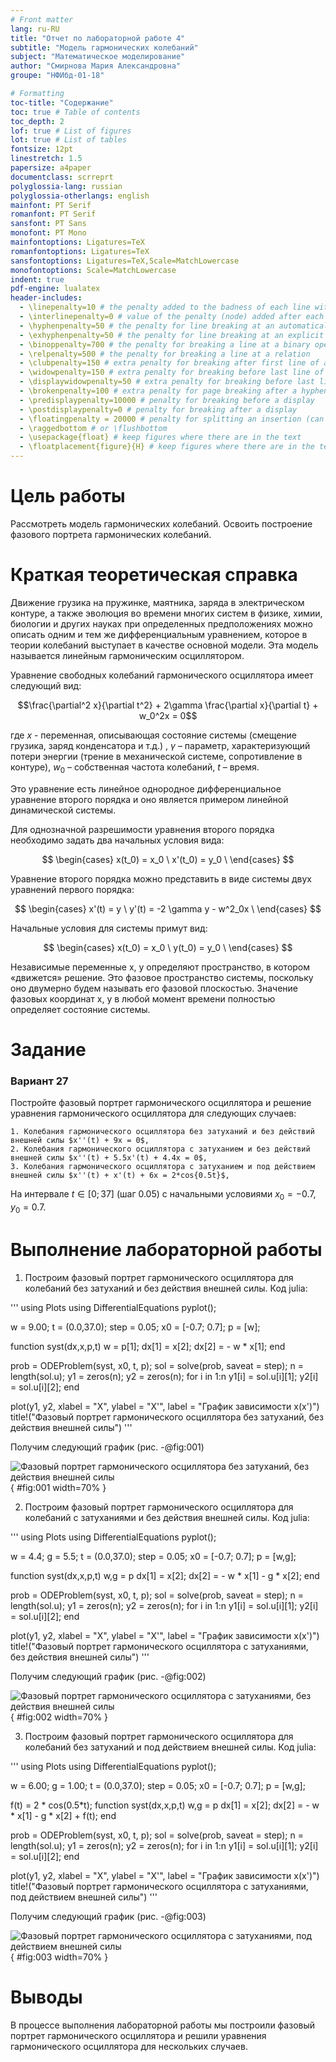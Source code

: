```yaml
---
# Front matter
lang: ru-RU
title: "Отчет по лабораторной работе 4"
subtitle: "Модель гармонических колебаний"
subject: "Математическое моделирование"
author: "Смирнова Мария Александровна"
groupe: "НФИбд-01-18"

# Formatting
toc-title: "Содержание"
toc: true # Table of contents
toc_depth: 2
lof: true # List of figures
lot: true # List of tables
fontsize: 12pt
linestretch: 1.5
papersize: a4paper
documentclass: scrreprt
polyglossia-lang: russian
polyglossia-otherlangs: english
mainfont: PT Serif
romanfont: PT Serif
sansfont: PT Sans
monofont: PT Mono
mainfontoptions: Ligatures=TeX
romanfontoptions: Ligatures=TeX
sansfontoptions: Ligatures=TeX,Scale=MatchLowercase
monofontoptions: Scale=MatchLowercase
indent: true
pdf-engine: lualatex
header-includes:
  - \linepenalty=10 # the penalty added to the badness of each line within a paragraph (no associated penalty node) Increasing the value makes tex try to have fewer lines in the paragraph.
  - \interlinepenalty=0 # value of the penalty (node) added after each line of a paragraph.
  - \hyphenpenalty=50 # the penalty for line breaking at an automatically inserted hyphen
  - \exhyphenpenalty=50 # the penalty for line breaking at an explicit hyphen
  - \binoppenalty=700 # the penalty for breaking a line at a binary operator
  - \relpenalty=500 # the penalty for breaking a line at a relation
  - \clubpenalty=150 # extra penalty for breaking after first line of a paragraph
  - \widowpenalty=150 # extra penalty for breaking before last line of a paragraph
  - \displaywidowpenalty=50 # extra penalty for breaking before last line before a display math
  - \brokenpenalty=100 # extra penalty for page breaking after a hyphenated line
  - \predisplaypenalty=10000 # penalty for breaking before a display
  - \postdisplaypenalty=0 # penalty for breaking after a display
  - \floatingpenalty = 20000 # penalty for splitting an insertion (can only be split footnote in standard LaTeX)
  - \raggedbottom # or \flushbottom
  - \usepackage{float} # keep figures where there are in the text
  - \floatplacement{figure}{H} # keep figures where there are in the text
---
```


# Цель работы

Рассмотреть модель гармонических колебаний. Освоить построение фазового портрета гармонических колебаний.

# Краткая теоретическая справка

Движение грузика на пружинке, маятника, заряда в электрическом контуре, а
также эволюция во времени многих систем в физике, химии, биологии и других
науках при определенных предположениях можно описать одним и тем же
дифференциальным уравнением, которое в теории колебаний выступает в качестве
основной модели. Эта модель называется линейным гармоническим осциллятором.

Уравнение свободных колебаний гармонического осциллятора имеет следующий вид:

$$\frac{\partial^2 x}{\partial t^2} + 2\gamma \frac{\partial x}{\partial t} + w_0^2x = 0$$

где $x$ - переменная, описывающая состояние системы (смещение грузика, заряд
конденсатора и т.д.) , $\gamma$ – параметр, характеризующий потери энергии (трение в
механической системе, сопротивление в контуре), $w_0$ – собственная частота колебаний, $t$ – время. 

Это уравнение есть линейное однородное дифференциальное уравнение второго порядка и оно является примером линейной динамической системы.

Для однозначной разрешимости уравнения второго порядка необходимо задать два начальных условия вида:

$$ \begin{cases} x(t_0) = x_0 \ x'(t_0) = y_0 \ \end{cases} $$

Уравнение второго порядка можно представить в виде системы двух
уравнений первого порядка:

$$ \begin{cases} x'(t) = y \ y'(t) = -2 \gamma y - w^2_0x \ \end{cases} $$

Начальные условия для системы примут вид:

$$ \begin{cases} x(t_0) = x_0 \ y(t_0) = y_0 \ \end{cases} $$

Независимые переменные x, y определяют пространство, в котором
«движется» решение. Это фазовое пространство системы, поскольку оно двумерно
будем называть его фазовой плоскостью. Значение фазовых координат x, y в любой момент времени полностью определяет состояние системы.

# Задание

### Вариант 27 

Постройте фазовый портрет гармонического осциллятора и решение уравнения гармонического осциллятора для следующих случаев:

    1. Колебания гармонического осциллятора без затуханий и без действий внешней силы $x''(t) + 9x = 0$,
    2. Колебания гармонического осциллятора c затуханием и без действий внешней силы $x''(t) + 5.5x'(t) + 4.4x = 0$,
    3. Колебания гармонического осциллятора c затуханием и под действием внешней силы $x''(t) + x'(t) + 6x = 2*cos{0.5t}$,

На интервале $t \in [0; 37]$ (шаг 0.05) с начальными условиями $x_0 = -0.7$, $y_0 = 0.7$.


# Выполнение лабораторной работы

1. Построим фазовый портрет гармонического осциллятора для колебаний без затуханий и без действия внешней силы. Код julia:

'''
using Plots 
using DifferentialEquations
pyplot();

w = 9.00;
t = (0.0,37.0);
step = 0.05;
x0 = [-0.7; 0.7];
p = [w];

function syst(dx,x,p,t)
    w = p[1];
    dx[1]  = x[2];
    dx[2] =  - w * x[1];
end

prob = ODEProblem(syst, x0, t, p);
sol = solve(prob, saveat = step);
n = length(sol.u);
y1 = zeros(n);
y2 = zeros(n);
for i in 1:n
    y1[i] = sol.u[i][1];
    y2[i] = sol.u[i][2];
end

plot(y1, y2, xlabel = "X", ylabel = "X'", label = "График зависимости x(x')")
title!("Фазовый портрет гармонического осциллятора без затуханий, без действия внешней силы")
'''

Получим следующий график (рис. -@fig:001)

![Фазовый портрет гармонического осциллятора без затуханий, без
действия внешней силы](image/Figure_1.png){ #fig:001 width=70% }

2. Построим фазовый портрет гармонического осциллятора для колебаний с затуханиями и без действия внешней силы. Код julia:

'''
using Plots 
using DifferentialEquations
pyplot();

w = 4.4;
g = 5.5;
t = (0.0,37.0);
step = 0.05;
x0 = [-0.7; 0.7];
p = [w,g];

function syst(dx,x,p,t)
    w,g = p
    dx[1]  = x[2];
    dx[2] =  - w * x[1] - g * x[2];
end

prob = ODEProblem(syst, x0, t, p);
sol = solve(prob, saveat = step);
n = length(sol.u);
y1 = zeros(n);
y2 = zeros(n);
for i in 1:n
    y1[i] = sol.u[i][1];
    y2[i] = sol.u[i][2];
end

plot(y1, y2, xlabel = "X", ylabel = "X'", label = "График зависимости x(x')")
title!("Фазовый портрет гармонического осциллятора с затуханиями, без
действия внешней силы")
'''

Получим следующий график (рис. -@fig:002)

![Фазовый портрет гармонического осциллятора с затуханиями, без
действия внешней силы](image/Figure_2.png){ #fig:002 width=70% }

3. Построим фазовый портрет гармонического осциллятора для колебаний без затуханий и под действием внешней силы. Код julia:

'''
using Plots 
using DifferentialEquations
pyplot();

w = 6.00;
g = 1.00;
t = (0.0,37.0);
step = 0.05;
x0 = [-0.7; 0.7];
p = [w,g];

f(t) = 2 * cos(0.5*t);
function syst(dx,x,p,t)
    w,g = p
    dx[1]  = x[2];
    dx[2] =  - w * x[1] - g * x[2] + f(t);
end

prob = ODEProblem(syst, x0, t, p);
sol = solve(prob, saveat = step);
n = length(sol.u);
y1 = zeros(n);
y2 = zeros(n);
for i in 1:n
    y1[i] = sol.u[i][1];
    y2[i] = sol.u[i][2];
end

plot(y1, y2, xlabel = "X", ylabel = "X'", label = "График зависимости x(x')")
title!("Фазовый портрет гармонического осциллятора с затуханиями, под
действием внешней силы")
'''

Получим следующий график (рис. -@fig:003)

![Фазовый портрет гармонического осциллятора с затуханиями, под
действием внешней силы](image/Figure_3.png){ #fig:003 width=70% }

# Выводы

В процессе выполнения лабораторной работы мы построили фазовый портрет гармонического осциллятора и решили уравнения гармонического осциллятора для нескольких случаев.
